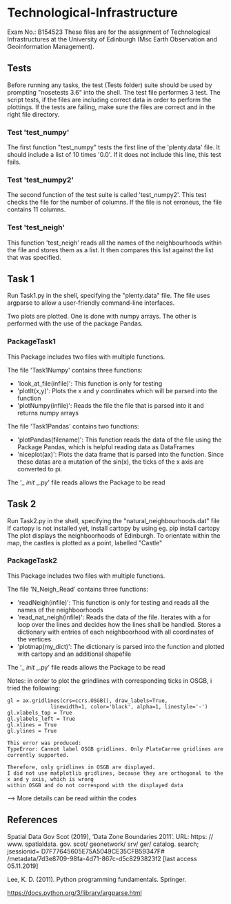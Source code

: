 # Technological-Infrastructure
Exam No.: B154523
These files are for the assignment of Technological Infrastructures at the University of Edinburgh (Msc Earth Observation and Geoinformation Management).

## Tests
Before running any tasks, the test (Tests folder) suite should be used by prompting "nosetests 3.6" into the shell. The test file performes 3 test. The script tests, if the files are including correct data in order to perform the plottings. If the tests are failing, make sure the files are correct and in the right file directory. 

### Test 'test_numpy'
The first function "test_numpy" tests the first line of the 'plenty.data' file. It should include a list of 10 times '0.0'. If it does not include this line, this test fails.

### Test 'test_numpy2'
The second function of the test suite is called 'test_numpy2'. This test checks the file for the number of columns. If the file is not erroneus, the file contains 11 columns.

### Test 'test_neigh'

This function 'test_neigh' reads all the names of the neighbourhoods within the file and stores them as a list. It then compares this list against the list that was specified.


## Task 1

Run Task1.py in the shell, specifying the "plenty.data" file.
The file uses argparse to allow a user-friendly command-line interfaces.

Two plots are plotted. One is done with numpy arrays. The other is performed with the use of the package Pandas.

### PackageTask1
This Package includes two files with multiple functions. 

The file 'Task1Numpy' contains three functions:
  - 'look_at_file(infile)': This function is only for testing
  - 'plotIt(x,y)': Plots the x and y coordinates which will be parsed into the function
  - 'plotNumpy(infile)': Reads the file the file that is parsed into it and returns numpy arrays

The file 'Task1Pandas' contains two functions:

  - 'plotPandas(filename)': This function reads the data of the file using the Package Pandas, which is helpful reading data as DataFrames
  - 'niceplot(ax)': Plots the data frame that is parsed into the function. Since these datas are a mutation of the sin(x), the ticks of the x axis are converted to pi.

The '_ _init_ _.py' file reads allows the Package to be read



## Task 2

Run Task2.py in the shell, specifying the "natural_neighbourhoods.dat" file
If cartopy is not installed yet, install cartopy by using eg. pip install cartopy
The plot displays the neighboorhoods of Edinburgh. To orientate within the map, the castles is plotted as a point, labelled "Castle"

### PackageTask2

This Package includes two files with multiple functions. 

The file 'N_Neigh_Read' contains three functions:
  - 'readNeigh(infile)': This function is only for testing and reads all the names of the neighboorhoods
  - 'read_nat_neigh(infile)': Reads the data of the file. Iterates with a for loop over the lines and decides how the lines shall be handled. Stores a dictionary with entries of each neighboorhood with all coordinates of the vertices
  - 'plotmap(my_dict)': The dictionary is parsed into the function and plotted with cartopy and an additional shapefile 
  

The '_ _init_ _.py' file reads allows the Package to be read

Notes: 
in order to plot the grindlines with corresponding ticks in OSGB, i tried the following:

    gl = ax.gridlines(crs=ccrs.OSGB(), draw_labels=True,
                  linewidth=1, color='black', alpha=1, linestyle='-')
    gl.xlabels_top = True
    gl.ylabels_left = True
    gl.xlines = True
    gl.ylines = True

    This error was produced:
    TypeError: Cannot label OSGB gridlines. Only PlateCarree gridlines are currently supported.

    Therefore, only gridlines in OSGB are displayed.
    I did not use matplotlib gridlines, because they are orthogonal to the x and y axis, which is wrong
    within OSGB and do not correspond with the displayed data

--> More details can be read within the codes

## References

Spatial Data Gov Scot (2019), ‘Data Zone Boundaries 2011’.
URL: https: // www. spatialdata. gov. scot/ geonetwork/ srv/ ger/ catalog.
search; jsessionid= D7F77645605E75A5049CE35CFB59347F# /metadata/7d3e8709-98fa-4d71-867c-d5c8293823f2
[last access 05.11.2019]

Lee, K. D. (2011). Python programming fundamentals. Springer.

https://docs.python.org/3/library/argparse.html


